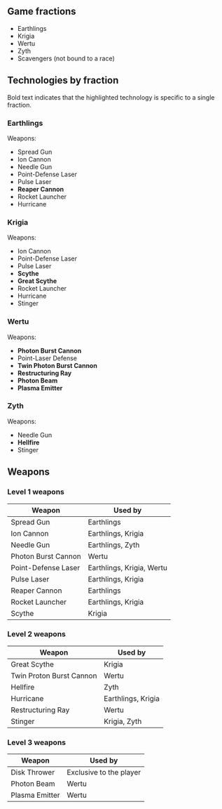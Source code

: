 ## Game fractions

* Earthlings
* Krigia
* Wertu
* Zyth
* Scavengers (not bound to a race)

## Technologies by fraction

Bold text indicates that the highlighted technology is specific to a single fraction.

### Earthlings

Weapons:

* Spread Gun
* Ion Cannon
* Needle Gun
* Point-Defense Laser
* Pulse Laser
* **Reaper Cannon**
* Rocket Launcher
* Hurricane

### Krigia

Weapons:

* Ion Cannon
* Point-Defense Laser
* Pulse Laser
* **Scythe**
* **Great Scythe**
* Rocket Launcher
* Hurricane
* Stinger

### Wertu

Weapons:

* **Photon Burst Cannon**
* Point-Laser Defense
* **Twin Photon Burst Cannon**
* **Restructuring Ray**
* **Photon Beam**
* **Plasma Emitter**

### Zyth

Weapons:

* Needle Gun
* **Hellfire**
* Stinger

## Weapons

### Level 1 weapons

| Weapon | Used by |
|---|---|
| Spread Gun | Earthlings |
| Ion Cannon | Earthlings, Krigia |
| Needle Gun | Earthlings, Zyth |
| Photon Burst Cannon | Wertu |
| Point-Defense Laser | Earthlings, Krigia, Wertu |
| Pulse Laser | Earthlings, Krigia |
| Reaper Cannon | Earthlings |
| Rocket Launcher | Earthlings, Krigia |
| Scythe | Krigia |

### Level 2 weapons

| Weapon | Used by |
|---|---|
| Great Scythe | Krigia |
| Twin Proton Burst Cannon | Wertu |
| Hellfire | Zyth |
| Hurricane | Earthlings, Krigia |
| Restructuring Ray | Wertu |
| Stinger | Krigia, Zyth |

### Level 3 weapons

| Weapon | Used by |
|---|---|
| Disk Thrower | Exclusive to the player |
| Photon Beam | Wertu |
| Plasma Emitter | Wertu |
